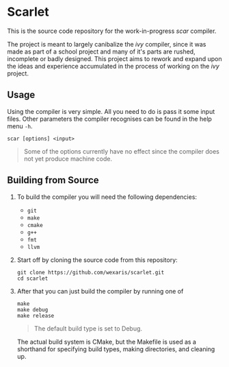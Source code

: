 # Scarlet

This is the source code repository for the work-in-progress _scar_ compiler.

The project is meant to largely canibalize the _ivy_ compiler, since it was made 
as part of a school project and many of it's parts are rushed, incomplete or badly designed.
This project aims to rework and expand upon the ideas and experience accumulated in the
process of working on the _ivy_ project.

## Usage

Using the compiler is very simple. All you need to do is pass it some input files.
Other parameters the compiler recognises can be found in the help menu `-h`.

```
scar [options] <input>
```
> Some of the options currently have no effect since the compiler does not yet
produce machine code.


## Building from Source

1. To build the compiler you will need the following dependencies:
    * `git`
    * `make`
    * `cmake`
    * `g++`
    * `fmt`
    * `llvm`

2. Start off by cloning the source code from this repository:
    ```
    git clone https://github.com/wexaris/scarlet.git
    cd scarlet
    ``` 

3. After that you can just build the compiler by running one of
    ```
    make
    make debug
    make release
    ```
    > The default build type is set to Debug.

    The actual build system is CMake, but the Makefile is used as a shorthand for
    specifying build types, making directories, and cleaning up.
